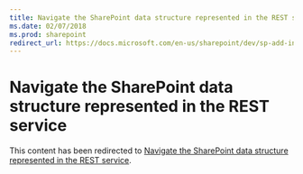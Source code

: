 ```yaml
---
title: Navigate the SharePoint data structure represented in the REST service
ms.date: 02/07/2018
ms.prod: sharepoint
redirect_url: https://docs.microsoft.com/en-us/sharepoint/dev/sp-add-ins/navigate-the-sharepoint-data-structure-represented-in-the-rest-service/
---
```



# Navigate the SharePoint data structure represented in the REST service

This content has been redirected to [Navigate the SharePoint data structure represented in the REST service](../../sp-add-ins/navigate-the-sharepoint-data-structure-represented-in-the-rest-service.md).
